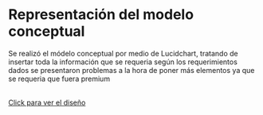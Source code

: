 <h1>Representación del modelo conceptual</h1>

<p>Se realizó el módelo conceptual por medio de Lucidchart, tratando de insertar toda la información que se requeria según los requerimientos dados se presentaron problemas a la hora de poner más elementos ya que se requeria que fuera premium</p>
<br>
<a href="https://lucid.app/lucidchart/ef7b296d-d174-48a8-ad23-f679ddf88812/edit?viewport_loc=-2200%2C-1012%2C6376%2C3312%2C0_0&invitationId=inv_a3e5c438-a3ee-469c-ad8f-058a39f5e977">Click para ver el diseño</a>
